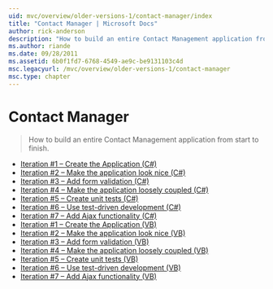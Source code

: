 ```yaml
---
uid: mvc/overview/older-versions-1/contact-manager/index
title: "Contact Manager | Microsoft Docs"
author: rick-anderson
description: "How to build an entire Contact Management application from start to finish."
ms.author: riande
ms.date: 09/28/2011
ms.assetid: 6b0f1fd7-6768-4549-ae9c-be9131103c4d
msc.legacyurl: /mvc/overview/older-versions-1/contact-manager
msc.type: chapter
---
```

Contact Manager
====================
> How to build an entire Contact Management application from start to finish.


- [Iteration #1 – Create the Application (C#)](iteration-1-create-the-application-cs.md)
- [Iteration #2 – Make the application look nice (C#)](iteration-2-make-the-application-look-nice-cs.md)
- [Iteration #3 – Add form validation (C#)](iteration-3-add-form-validation-cs.md)
- [Iteration #4 – Make the application loosely coupled (C#)](iteration-4-make-the-application-loosely-coupled-cs.md)
- [Iteration #5 – Create unit tests (C#)](iteration-5-create-unit-tests-cs.md)
- [Iteration #6 – Use test-driven development (C#)](iteration-6-use-test-driven-development-cs.md)
- [Iteration #7 – Add Ajax functionality (C#)](iteration-7-add-ajax-functionality-cs.md)
- [Iteration #1 – Create the Application (VB)](iteration-1-create-the-application-vb.md)
- [Iteration #2 – Make the application look nice (VB)](iteration-2-make-the-application-look-nice-vb.md)
- [Iteration #3 – Add form validation (VB)](iteration-3-add-form-validation-vb.md)
- [Iteration #4 – Make the application loosely coupled (VB)](iteration-4-make-the-application-loosely-coupled-vb.md)
- [Iteration #5 – Create unit tests (VB)](iteration-5-create-unit-tests-vb.md)
- [Iteration #6 – Use test-driven development (VB)](iteration-6-use-test-driven-development-vb.md)
- [Iteration #7 – Add Ajax functionality (VB)](iteration-7-add-ajax-functionality-vb.md)
